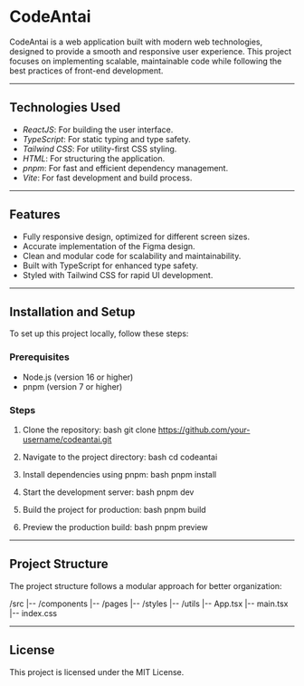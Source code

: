 # CodeAntai

CodeAntai is a web application built with modern web technologies, designed to provide a smooth and responsive user experience. This project focuses on implementing scalable, maintainable code while following the best practices of front-end development.

---

## Technologies Used  
- *ReactJS*: For building the user interface.  
- *TypeScript*: For static typing and type safety.  
- *Tailwind CSS*: For utility-first CSS styling.  
- *HTML*: For structuring the application.  
- *pnpm*: For fast and efficient dependency management.  
- *Vite*: For fast development and build process.  

---

## Features  
- Fully responsive design, optimized for different screen sizes.  
- Accurate implementation of the Figma design.  
- Clean and modular code for scalability and maintainability.  
- Built with TypeScript for enhanced type safety.  
- Styled with Tailwind CSS for rapid UI development.  

---

## Installation and Setup  
To set up this project locally, follow these steps:

### Prerequisites  
- Node.js (version 16 or higher)
- pnpm (version 7 or higher)

### Steps  
1. Clone the repository:
   bash
   git clone https://github.com/your-username/codeantai.git
   

2. Navigate to the project directory:
   bash
   cd codeantai
   

3. Install dependencies using pnpm:
   bash
   pnpm install
   

4. Start the development server:
   bash
   pnpm dev
   

5. Build the project for production:
   bash
   pnpm build
   

6. Preview the production build:
   bash
   pnpm preview
   

---

## Project Structure  
The project structure follows a modular approach for better organization:

/src
|-- /components
|-- /pages
|-- /styles
|-- /utils
|-- App.tsx
|-- main.tsx
|-- index.css


---

## License  
This project is licensed under the MIT License.
